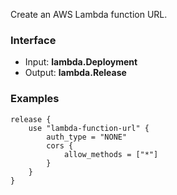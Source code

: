 <!-- This file was generated via `make gen/integrations-hcl` -->
Create an AWS Lambda function URL.

### Interface

- Input: **lambda.Deployment**
- Output: **lambda.Release**

### Examples

```hcl
release {
	use "lambda-function-url" {
		auth_type = "NONE"
		cors {
			allow_methods = ["*"]
		}
	}
}
```

